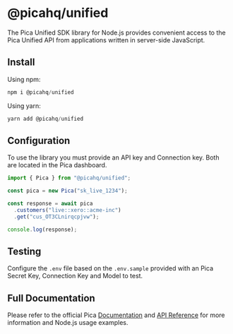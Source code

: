 # @picahq/unified

The Pica Unified SDK library for Node.js provides convenient access to the Pica Unified API from applications written in server-side JavaScript.

## Install

Using npm:

```jsx
npm i @picahq/unified
```

Using yarn:

```jsx
yarn add @picahq/unified
```

## Configuration

To use the library you must provide an API key and Connection key. Both are located in the Pica dashboard.

```jsx
import { Pica } from "@picahq/unified";

const pica = new Pica("sk_live_1234");

const response = await pica
  .customers("live::xero::acme-inc")
  .get("cus_OT3CLnirqcpjvw");

console.log(response);
```

## Testing

Configure the `.env` file based on the `.env.sample` provided with an Pica Secret Key, Connection Key and Model to test.

## Full Documentation

Please refer to the official Pica [Documentation](https://docs.picaos.com) and [API Reference](https://docs.picaos.com/api-reference/introduction) for more information and Node.js usage examples.

